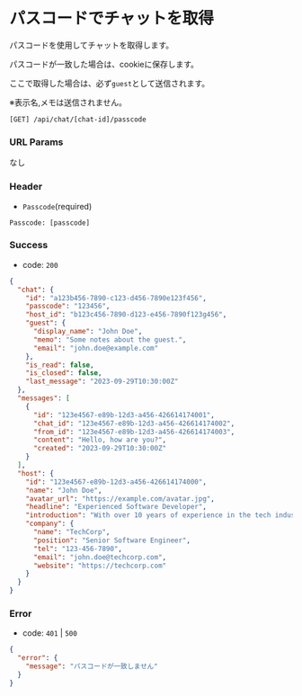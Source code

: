 # パスコードでチャットを取得

パスコードを使用してチャットを取得します。

パスコードが一致した場合は、cookieに保存します。

ここで取得した場合は、必ず`guest`として送信されます。

※表示名,メモは送信されません。

```
[GET] /api/chat/[chat-id]/passcode
```

### URL Params

なし

### Header

- `Passcode`(required)

```text
Passcode: [passcode]
```

### Success

- code: `200`

```json
{
  "chat": {
    "id": "a123b456-7890-c123-d456-7890e123f456",
    "passcode": "123456",
    "host_id": "b123c456-7890-d123-e456-7890f123g456",
    "guest": {
      "display_name": "John Doe",
      "memo": "Some notes about the guest.",
      "email": "john.doe@example.com"
    },
    "is_read": false,
    "is_closed": false,
    "last_message": "2023-09-29T10:30:00Z"
  },
  "messages": [
    {
      "id": "123e4567-e89b-12d3-a456-426614174001",
      "chat_id": "123e4567-e89b-12d3-a456-426614174002",
      "from_id": "123e4567-e89b-12d3-a456-426614174003",
      "content": "Hello, how are you?",
      "created": "2023-09-29T10:30:00Z"
    }
  ],
  "host": {
    "id": "123e4567-e89b-12d3-a456-426614174000",
    "name": "John Doe",
    "avatar_url": "https://example.com/avatar.jpg",
    "headline": "Experienced Software Developer",
    "introduction": "With over 10 years of experience in the tech industry, I have honed my skills in full-stack development, cloud computing, and machine learning.",
    "company": {
      "name": "TechCorp",
      "position": "Senior Software Engineer",
      "tel": "123-456-7890",
      "email": "john.doe@techcorp.com",
      "website": "https://techcorp.com"
    }
  }
}
```

### Error

- code: `401` | `500`

```json
{
  "error": {
    "message": "パスコードが一致しません"
  }
}
```